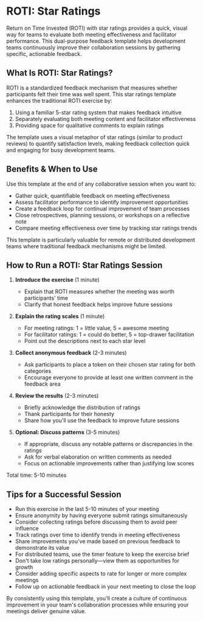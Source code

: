 # ROTI: Star Ratings

Return on Time Invested (ROTI) with star ratings provides a quick, visual way for teams to evaluate both meeting effectiveness and facilitator performance. This dual-purpose feedback template helps development teams continuously improve their collaboration sessions by gathering specific, actionable feedback.

## What Is ROTI: Star Ratings?

ROTI is a standardized feedback mechanism that measures whether participants felt their time was well spent. This star ratings template enhances the traditional ROTI exercise by:

1. Using a familiar 5-star rating system that makes feedback intuitive
2. Separately evaluating both meeting content and facilitator effectiveness
3. Providing space for qualitative comments to explain ratings

The template uses a visual metaphor of star ratings (similar to product reviews) to quantify satisfaction levels, making feedback collection quick and engaging for busy development teams.

## Benefits & When to Use

Use this template at the end of any collaborative session when you want to:

- Gather quick, quantifiable feedback on meeting effectiveness
- Assess facilitator performance to identify improvement opportunities
- Create a feedback loop for continual improvement of team processes
- Close retrospectives, planning sessions, or workshops on a reflective note
- Compare meeting effectiveness over time by tracking star ratings trends

This template is particularly valuable for remote or distributed development teams where traditional feedback mechanisms might be limited.

## How to Run a ROTI: Star Ratings Session

1. **Introduce the exercise** (1 minute)
   - Explain that ROTI measures whether the meeting was worth participants' time
   - Clarify that honest feedback helps improve future sessions

2. **Explain the rating scales** (1 minute)
   - For meeting ratings: 1 = little value, 5 = awesome meeting
   - For facilitator ratings: 1 = could do better, 5 = top-drawer facilitation
   - Point out the descriptions next to each star level

3. **Collect anonymous feedback** (2-3 minutes)
   - Ask participants to place a token on their chosen star rating for both categories
   - Encourage everyone to provide at least one written comment in the feedback area

4. **Review the results** (2-3 minutes)
   - Briefly acknowledge the distribution of ratings
   - Thank participants for their honesty
   - Share how you'll use the feedback to improve future sessions

5. **Optional: Discuss patterns** (3-5 minutes)
   - If appropriate, discuss any notable patterns or discrepancies in the ratings
   - Ask for verbal elaboration on written comments as needed
   - Focus on actionable improvements rather than justifying low scores

Total time: 5-10 minutes

## Tips for a Successful Session

- Run this exercise in the last 5-10 minutes of your meeting
- Ensure anonymity by having everyone submit ratings simultaneously
- Consider collecting ratings before discussing them to avoid peer influence
- Track ratings over time to identify trends in meeting effectiveness
- Share improvements you've made based on previous feedback to demonstrate its value
- For distributed teams, use the timer feature to keep the exercise brief
- Don't take low ratings personally—view them as opportunities for growth
- Consider adding specific aspects to rate for longer or more complex meetings
- Follow up on actionable feedback in your next meeting to close the loop

By consistently using this template, you'll create a culture of continuous improvement in your team's collaboration processes while ensuring your meetings deliver genuine value.